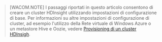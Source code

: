 > [WACOM.NOTE] I passaggi riportati in questo articolo consentono di creare un cluster HDInsight utilizzando impostazioni di configurazione di base. Per informazioni su altre impostazioni di configurazione di cluster, ad esempio l'utilizzo della Rete virtuale di Windows Azure o un metastore Hive e Oozie, vedere [Provisioning di un cluster HDInsigh][].

  [Provisioning di un cluster HDInsigh]: http://azure.microsoft.com/it-it/documentation/articles/hdinsight-provision-clusters/
